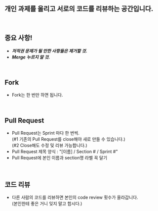 ## 개인 과제를 올리고 서로의 코드를 리뷰하는 공간입니다. 
<br/>

## 중요 사항!
- ***저작권 문제가 될 만한 사항들은 제거할 것.***  
- ***Merge 누르지 말 것.***
<br/>

## Fork
- Fork는 한 번만 하면 됩니다.
<br/>

## Pull Request
- Pull Request는 Sprint 마다 한 번씩.   
  (#1 기존의 Pull Request를 close해야 새로 만들 수 있습니다.)   
  (#2 Close해도 수정 및 리뷰 가능합니다.)
- Pull Request 제목 양식 : "[이름] / Section # / Sprint #"
- Pull Request에 본인 이름과 section명 라벨 꼭 달기 
<br/>

## 코드 리뷰
- 다른 사람의 코드를 리뷰하면 본인의 code review 횟수가 올라갑니다.   
  (본인한테 좋은 거니 잊지 말고 합시다.)  
<br/>
